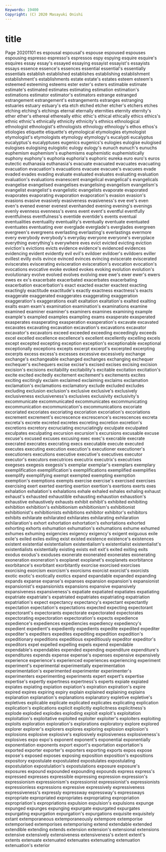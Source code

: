 ```yaml
---
Keywords: 19400
Copyright: (C) 2020 Masayuki Onishi
---
```


# title
Page 20201101
es espousal espousal's
espouse espoused espouses espousing espresso espresso's espressos espy espying esquire
esquire's esquires essay essay's essayed essaying essayist essayist's essayists essays
essence essence's essences essential essential's essentially essentials establish established establishes
establishing establishment establishment's establishments estate estate's estates esteem esteem's esteemed
esteeming esteems ester ester's esters estimable estimate estimate's estimated estimates
estimating estimation estimation's estimations estimator estimator's estimators estrange estranged estrangement
estrangement's estrangements estranges estranging estuaries estuary estuary's eta etch etched
etcher etcher's etchers etches etching etching's etchings eternal eternally eternities
eternity eternity's ether ether's ethereal ethereally ethic ethic's ethical ethically
ethics ethics's ethnic ethnic's ethnically ethnicity ethnicity's ethnics ethnological ethnologist
ethnologist's ethnologists ethnology ethnology's ethos ethos's etiologies etiquette etiquette's etymological
etymologies etymologist etymologist's etymologists etymology etymology's eucalypti eucalyptus eucalyptus's eucalyptuses
eugenics eugenics's eulogies eulogise eulogised eulogises eulogising eulogistic eulogy eulogy's
eunuch eunuch's eunuchs euphemism euphemism's euphemisms euphemistic euphemistically euphony euphony's
euphoria euphoria's euphoric eureka euro euro's euros eutectic euthanasia euthanasia's
evacuate evacuated evacuates evacuating evacuation evacuation's evacuations evacuee evacuee's evacuees
evade evaded evades evading evaluate evaluated evaluates evaluating evaluation evaluation's
evaluations evanescent evangelical evangelical's evangelicals evangelise evangelised evangelises evangelising evangelism
evangelism's evangelist evangelist's evangelistic evangelists evaporate evaporated evaporates evaporating evaporation
evaporation's evasion evasion's evasions evasive evasively evasiveness evasiveness's eve eve's
even even's evened evener evenest evenhanded evening evening's evenings evenly
evenness evenness's evens event event's eventful eventfully eventfulness eventfulness's eventide
eventide's events eventual eventualities eventuality eventuality's eventually eventuate eventuated eventuates
eventuating ever everglade everglade's everglades evergreen evergreen's evergreens everlasting everlasting's
everlastings evermore every everybody everybody's everyday everyone everyone's everyplace everything
everything's everywhere eves evict evicted evicting eviction eviction's evictions evicts
evidence evidence's evidenced evidences evidencing evident evidently evil evil's evildoer
evildoer's evildoers eviller evillest evilly evils evince evinced evinces evincing
eviscerate eviscerated eviscerates eviscerating evisceration evisceration's evocation evocation's evocations evocative
evoke evoked evokes evoking evolution evolution's evolutionary evolve evolved evolves
evolving ewe ewe's ewer ewer's ewers ewes ex ex's exacerbate
exacerbated exacerbates exacerbating exacerbation exacerbation's exact exacted exacter exactest exacting
exactingly exactitude exactitude's exactly exactness exactness's exacts exaggerate exaggerated exaggerates
exaggerating exaggeration exaggeration's exaggerations exalt exaltation exaltation's exalted exalting exalts
exam exam's examination examination's examinations examine examined examiner examiner's examiners
examines examining example example's exampled examples exampling exams exasperate exasperated
exasperates exasperating exasperation exasperation's excavate excavated excavates excavating excavation excavation's
excavations excavator excavator's excavators exceed exceeded exceeding exceedingly exceeds excel
excelled excellence excellence's excellent excellently excelling excels except excepted excepting
exception exception's exceptionable exceptional exceptionally exceptions excepts excerpt excerpt's excerpted
excerpting excerpts excess excess's excesses excessive excessively exchange exchange's exchangeable
exchanged exchanges exchanging exchequer exchequer's exchequers excise excise's excised excises
excising excision excision's excisions excitability excitability's excitable excitation excitation's excite
excited excitedly excitement excitement's excitements excites exciting excitingly exclaim exclaimed
exclaiming exclaims exclamation exclamation's exclamations exclamatory exclude excluded excludes excluding
exclusion exclusion's exclusive exclusive's exclusively exclusiveness exclusiveness's exclusives exclusivity exclusivity's
excommunicate excommunicated excommunicates excommunicating excommunication excommunication's excommunications excoriate excoriated excoriates
excoriating excoriation excoriation's excoriations excrement excrement's excrescence excrescence's excrescences excreta
excreta's excrete excreted excretes excreting excretion excretion's excretions excretory excruciating
excruciatingly exculpate exculpated exculpates exculpating excursion excursion's excursions excusable excuse
excuse's excused excuses excusing exec exec's execrable execrate execrated execrates
execrating execs executable execute executed executes executing execution execution's executioner
executioner's executioners executions executive executive's executives executor executor's executors executrices
executrix executrix's executrixes exegeses exegesis exegesis's exemplar exemplar's exemplars exemplary
exemplification exemplification's exemplifications exemplified exemplifies exemplify exemplifying exempt exempted exempting
exemption exemption's exemptions exempts exercise exercise's exercised exercises exercising exert
exerted exerting exertion exertion's exertions exerts exes exhalation exhalation's exhalations
exhale exhaled exhales exhaling exhaust exhaust's exhausted exhaustible exhausting exhaustion
exhaustion's exhaustive exhaustively exhausts exhibit exhibit's exhibited exhibiting exhibition exhibition's
exhibitionism exhibitionism's exhibitionist exhibitionist's exhibitionists exhibitions exhibitor exhibitor's exhibitors exhibits
exhilarate exhilarated exhilarates exhilarating exhilaration exhilaration's exhort exhortation exhortation's exhortations
exhorted exhorting exhorts exhumation exhumation's exhumations exhume exhumed exhumes exhuming
exigencies exigency exigency's exigent exiguous exile exile's exiled exiles exiling
exist existed existence existence's existences existent existential existentialism existentialism's existentialist
existentialist's existentialists existentially existing exists exit exit's exited exiting exits
exodus exodus's exoduses exonerate exonerated exonerates exonerating exoneration exoneration's exoplanet
exoplanet's exoplanets exorbitance exorbitance's exorbitant exorbitantly exorcise exorcised exorcises exorcising
exorcism exorcism's exorcisms exorcist exorcist's exorcists exotic exotic's exotically exotics
expand expandable expanded expanding expands expanse expanse's expanses expansion expansion's
expansionist expansionist's expansionists expansions expansive expansively expansiveness expansiveness's expatiate expatiated
expatiates expatiating expatriate expatriate's expatriated expatriates expatriating expatriation expatriation's expect
expectancy expectancy's expectant expectantly expectation expectation's expectations expected expecting expectorant
expectorant's expectorants expectorate expectorated expectorates expectorating expectoration expectoration's expects expedience
expedience's expediences expediencies expediency expediency's expedient expedient's expediently expedients expedite
expedited expediter expediter's expediters expedites expediting expedition expedition's expeditionary expeditions
expeditious expeditiously expeditor expeditor's expeditors expel expelled expelling expels expend
expendable expendable's expendables expended expending expenditure expenditure's expenditures expends expense
expense's expenses expensive expensively experience experience's experienced experiences experiencing experiment
experiment's experimental experimentally experimentation experimentation's experimented experimenter experimenter's experimenters experimenting
experiments expert expert's expertise expertise's expertly expertness expertness's experts expiate
expiated expiates expiating expiation expiation's expiration expiration's expire expired expires
expiring expiry explain explained explaining explains explanation explanation's explanations explanatory
expletive expletive's expletives explicable explicate explicated explicates explicating explication explication's
explications explicit explicitly explicitness explicitness's explode exploded explodes exploding exploit
exploit's exploitation exploitation's exploitative exploited exploiter exploiter's exploiters exploiting exploits
exploration exploration's explorations exploratory explore explored explorer explorer's explorers explores
exploring explosion explosion's explosions explosive explosive's explosively explosiveness explosiveness's explosives
expo expo's exponent exponent's exponential exponentially exponentiation exponents export export's
exportation exportation's exported exporter exporter's exporters exporting exports expos expose
expose's exposed exposes exposing exposition exposition's expositions expository expostulate expostulated
expostulates expostulating expostulation expostulation's expostulations exposure exposure's exposures expound expounded
expounding expounds express express's expressed expresses expressible expressing expression expression's
expressionism expressionism's expressionist expressionist's expressionists expressionless expressions expressive expressively expressiveness
expressiveness's expressly expressway expressway's expressways expropriate expropriated expropriates expropriating expropriation
expropriation's expropriations expulsion expulsion's expulsions expunge expunged expunges expunging expurgate
expurgated expurgates expurgating expurgation expurgation's expurgations exquisite exquisitely extant extemporaneous
extemporaneously extempore extemporise extemporised extemporises extemporising extend extendable extended extendible
extending extends extension extension's extensional extensions extensive extensively extensiveness extensiveness's
extent extent's extents extenuate extenuated extenuates extenuating extenuation extenuation's exterior
